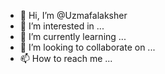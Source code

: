 - 👋 Hi, I’m @Uzmafalaksher
- 👀 I’m interested in ...
- 🌱 I’m currently learning ...
- 💞️ I’m looking to collaborate on ...
- 📫 How to reach me ...

<!---
Uzmafalaksher/Uzmafalaksher is a ✨ special ✨ repository because its `README.md` (this file) appears on your GitHub profile.
You can click the Preview link to take a look at your changes.
--->
